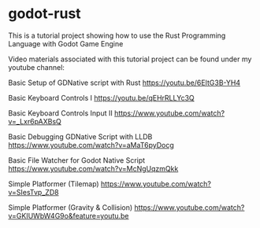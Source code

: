 # godot-rust
This is a tutorial project showing how to use the Rust Programming Language with Godot Game Engine

Video materials associated with this tutorial project can be found under my youtube channel:

Basic Setup of GDNative script with Rust 
https://youtu.be/6EItG3B-YH4

Basic Keyboard Controls I
https://youtu.be/qEHrRLLYc3Q

Basic Keyboard Controls Input II
https://www.youtube.com/watch?v=_Lxr6pAXBsQ

Basic Debugging GDNative Script with LLDB
https://www.youtube.com/watch?v=aMaT6pyDocg

Basic File Watcher for Godot Native Script
https://www.youtube.com/watch?v=McNgUqzmQkk

Simple Platformer (Tilemap)
https://www.youtube.com/watch?v=SIesTvp_ZD8

Simple Platformer (Gravity & Collision)
https://www.youtube.com/watch?v=GKIUWbW4G9o&feature=youtu.be
